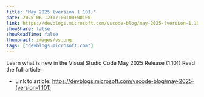 ```yaml
---
title: "May 2025 (version 1.101)"
date: 2025-06-12T17:00:00+00:00
link: https://devblogs.microsoft.com/vscode-blog/may-2025-(version-1.101)
showShare: false
showReadTime: false
thumbnail: images/vs.png
tags: ["devblogs.microsoft.com"]
---
```

Learn what is new in the Visual Studio Code May 2025 Release (1.101) Read the full article

- Link to article: https://devblogs.microsoft.com/vscode-blog/may-2025-(version-1.101)